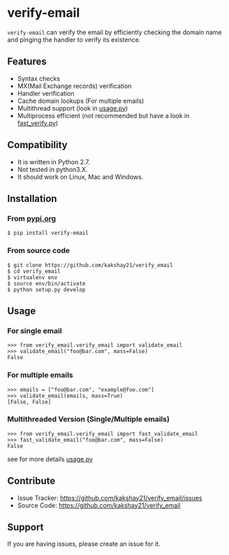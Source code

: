 # verify-email 

`verify-email` can verify the email by efficiently checking the domain name and pinging the handler to verify its existence.

## Features

- Syntax checks
- MX(Mail Exchange records) verification
- Handler verification
- Cache domain lookups (For multiple emails)
- Multithread support (look in [usage.py](https://github.com/kakshay21/verify_email/blob/master/verify_email/usage.py))
- Multiprocess efficient (not recommended but have a look in [fast_verify.py](https://github.com/kakshay21/verify_email/blob/master/verify_email/fast_verify.py))

## Compatibility
- It is written in Python 2.7.
- Not tested in python3.X.
- It should work on Linux, Mac and Windows.

## Installation
### From [pypi.org](https://pypi.org/project/verify-email/)
```
$ pip install verify-email
```
### From source code
```
$ git clone https://github.com/kakshay21/verify_email
$ cd verify_email
$ virtualenv env
$ source env/bin/activate
$ python setup.py develop
```

## Usage
### For single email
```
>>> from verify_email.verify_email import validate_email
>>> validate_email("foo@bar.com", mass=False)
False
```
### For multiple emails
```
>>> emails = ["foo@bar.com", "example@foo.com"]
>>> validate_email(emails, mass=True)
[False, False]
```
### Multithreaded Version (Single/Multiple emails)
```
>>> from verify_email.verify_email import fast_validate_email
>>> fast_validate_email("foo@bar.com", mass=False)
False
```
see for more details [usage.py](https://github.com/kakshay21/verify_email/blob/master/verify_email/usage.py)

## Contribute
- Issue Tracker: https://github.com/kakshay21/verify_email/issues
- Source Code: https://github.com/kakshay21/verify_email

## Support
If you are having issues, please create an issue for it.
